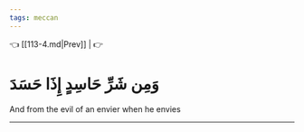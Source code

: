 ```yaml
---
tags: meccan
---
```


👈 [[113-4.md|Prev]] |  👉

# وَمِن شَرِّ حَاسِدٍ إِذَا حَسَدَ

And from the evil of an envier when he envies

---

